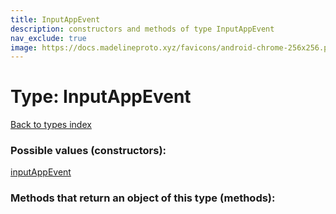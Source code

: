 ```yaml
---
title: InputAppEvent
description: constructors and methods of type InputAppEvent
nav_exclude: true
image: https://docs.madelineproto.xyz/favicons/android-chrome-256x256.png
---
```

# Type: InputAppEvent
[Back to types index](index.html)



### Possible values (constructors):

[inputAppEvent](/API_docs/constructors/inputAppEvent.html)  



### Methods that return an object of this type (methods):




